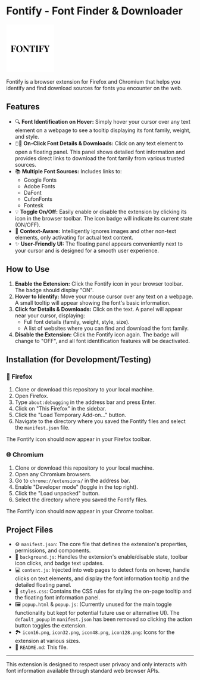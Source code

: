 # Fontify - Font Finder & Downloader

![Fontify Icon](icon128.png)

Fontify is a browser extension for Firefox and Chromium that helps you identify and find download sources for fonts you encounter on the web.

## Features

*   🔍 **Font Identification on Hover:** Simply hover your cursor over any text element on a webpage to see a tooltip displaying its font family, weight, and style.
*   🖱️📄 **On-Click Font Details & Downloads:** Click on any text element to open a floating panel. This panel shows detailed font information and provides direct links to download the font family from various trusted sources.
*   📚 **Multiple Font Sources:** Includes links to:
    *   Google Fonts
    *   Adobe Fonts
    *   DaFont
    *   CufonFonts
    *   Fontesk
*   💡 **Toggle On/Off:** Easily enable or disable the extension by clicking its icon in the browser toolbar. The icon badge will indicate its current state (ON/OFF).
*   🎯 **Context-Aware:** Intelligently ignores images and other non-text elements, only activating for actual text content.
*   ✨ **User-Friendly UI:** The floating panel appears conveniently next to your cursor and is designed for a smooth user experience.

## How to Use

1.  **Enable the Extension:** Click the Fontify icon in your browser toolbar. The badge should display "ON".
2.  **Hover to Identify:** Move your mouse cursor over any text on a webpage. A small tooltip will appear showing the font's basic information.
3.  **Click for Details & Downloads:** Click on the text. A panel will appear near your cursor, displaying:
    *   Full font details (family, weight, style, size).
    *   A list of websites where you can find and download the font family.
4.  **Disable the Extension:** Click the Fontify icon again. The badge will change to "OFF", and all font identification features will be deactivated.

## Installation (for Development/Testing)

### 🦊 Firefox

1.  Clone or download this repository to your local machine.
2.  Open Firefox.
3.  Type `about:debugging` in the address bar and press Enter.
4.  Click on "This Firefox" in the sidebar.
5.  Click the "Load Temporary Add-on..." button.
6.  Navigate to the directory where you saved the Fontify files and select the `manifest.json` file.

The Fontify icon should now appear in your Firefox toolbar.

### 🌐 Chromium

1.  Clone or download this repository to your local machine.
2.  Open any Chromium browsers.
3.  Go to `chrome://extensions/` in the address bar.
4.  Enable "Developer mode" (toggle in the top right).
5.  Click the "Load unpacked" button.
6.  Select the directory where you saved the Fontify files.

The Fontify icon should now appear in your Chrome toolbar.

## Project Files

*   ⚙️ `manifest.json`: The core file that defines the extension\'s properties, permissions, and components.
*   🧠 `background.js`: Handles the extension\'s enable/disable state, toolbar icon clicks, and badge text updates.
*   💻 `content.js`: Injected into web pages to detect fonts on hover, handle clicks on text elements, and display the font information tooltip and the detailed floating panel.
*   🎨 `styles.css`: Contains the CSS rules for styling the on-page tooltip and the floating font information panel.
*   🖼️ `popup.html` & `popup.js`: (Currently unused for the main toggle functionality but kept for potential future use or alternative UI). The `default_popup` in `manifest.json` has been removed so clicking the action button toggles the extension.
*   🏞️ `icon16.png`, `icon32.png`, `icon48.png`, `icon128.png`: Icons for the extension at various sizes.
*   📖 `README.md`: This file.

---

This extension is designed to respect user privacy and only interacts with font information available through standard web browser APIs.
